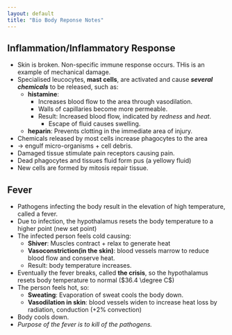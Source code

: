 ```yaml
---
layout: default
title: "Bio Body Reponse Notes"
---
```

## Inflammation/Inflammatory Response
- Skin is broken. Non-specific immune response occurs. THis is an example of mechanical damage.
- Specialised leucocytes, **mast cells**, are activated and cause ***several chemicals*** to be released, such as:
	- **histamine**:
		- Increases blood flow to the area through vasodilation.
		- Walls of capillaries become more permeable. 
		- Result: Increased blood flow, indicated by *redness* and *heat*.
			- Escape of fluid causes swelling.
	- **heparin**: Prevents clotting in the immediate area of injury.
- Chemicals released by most cells increase phagocytes to the area 
- $\to$ engulf micro-organisms + cell debris.
- Damaged tissue stimulate pain receptors causing pain.
- Dead phagocytes and tissues fluid form pus (a yellowy fluid)
- New cells are formed by mitosis repair tissue.

## Fever
- Pathogens infecting the body result in the elevation of high temperature, called a fever.
- Due to infection, the hypothalamus resets the body temperature to a higher point (new set point)
- The infected person feels cold causing:
	- **Shiver**: Muscles contract + relax to generate heat
	- **Vasoconstriction(in the skin)**: blood vessels marrow to reduce blood flow and conserve heat.
	- Result: body temperature increases.
- Eventually the fever breaks, called **the crisis**, so the hypothalamus resets body temperature to normal ($36.4 \degree C$)
- The person feels hot, so:
	- **Sweating**: Evaporation of sweat cools the body down.
	- **Vasodilation in skin**: blood vessels widen to increase heat loss by radiation, conduction (+2% convection)
- Body cools down.
- *Purpose of the fever is to kill of the pathogens.*

